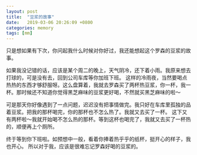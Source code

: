 ```yaml
---
layout: post
title:  "豆浆的故事"
date:   2019-03-06 20:26:09 +0800
categories: memory
tags: [mm]
---
```


只是想如果有下次，你问起我什么时候对你好过，我还能想起这个罗森的豆浆的故事。

如果我没记错的话，应该是某个周二的晚上，天气阴冷，还下着小雨。我原来想去打球的，可是没有去，回到公司车库等你加班下班。
这样的冷雨夜，当然要喝点热热的东西才够舒服呀。这么盘算着，我就去罗森买了两杯热豆浆，你一杯，我一杯。那时候还不知道你觉得黑芝麻味的豆浆更好喝，不然就买黑芝麻味的啦～

可是那天你好像遇到了一点问题，迟迟没有把事情做完。我只好在车库里孤独的品着豆浆。把我的那杯喝完，你的那杯也不怎么热了。我就又去买了一杯。
这下又有两杯啦～我就开始喝不怎么热的那杯。等到这杯也喝完了，我就又去买了一杯热的，顺便再上个厕所。

终于等到你下班啦。如预想中一般，看着你捧着热乎乎的纸杯，挺开心的样子，我也开心。
所以对于我，应该是很难忘记罗森好喝的豆浆的。
